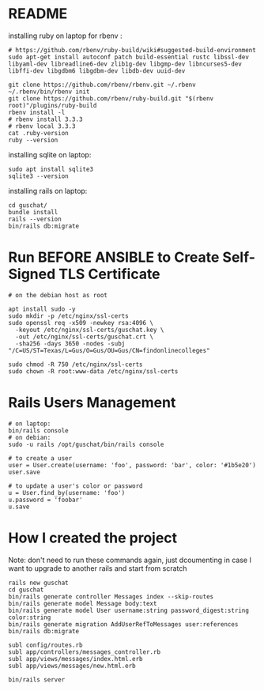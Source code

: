 # README

installing ruby on laptop for rbenv :
```
# https://github.com/rbenv/ruby-build/wiki#suggested-build-environment
sudo apt-get install autoconf patch build-essential rustc libssl-dev libyaml-dev libreadline6-dev zlib1g-dev libgmp-dev libncurses5-dev libffi-dev libgdbm6 libgdbm-dev libdb-dev uuid-dev

git clone https://github.com/rbenv/rbenv.git ~/.rbenv
~/.rbenv/bin/rbenv init
git clone https://github.com/rbenv/ruby-build.git "$(rbenv root)"/plugins/ruby-build
rbenv install -l
# rbenv install 3.3.3
# rbenv local 3.3.3
cat .ruby-version
ruby --version
```

installing sqlite on laptop:
```
sudo apt install sqlite3
sqlite3 --version
```

installing rails on laptop:
```
cd guschat/
bundle install
rails --version
bin/rails db:migrate
```

# Run BEFORE ANSIBLE to Create Self-Signed TLS Certificate
```
# on the debian host as root

apt install sudo -y
sudo mkdir -p /etc/nginx/ssl-certs
sudo openssl req -x509 -newkey rsa:4096 \
  -keyout /etc/nginx/ssl-certs/guschat.key \
  -out /etc/nginx/ssl-certs/guschat.crt \
  -sha256 -days 3650 -nodes -subj "/C=US/ST=Texas/L=Gus/O=Gus/OU=Gus/CN=findonlinecolleges"

sudo chmod -R 750 /etc/nginx/ssl-certs
sudo chown -R root:www-data /etc/nginx/ssl-certs

```

# Rails Users Management

```
# on laptop:
bin/rails console
# on debian:
sudo -u rails /opt/guschat/bin/rails console

# to create a user
user = User.create(username: 'foo', password: 'bar', color: '#1b5e20')
user.save

# to update a user's color or password
u = User.find_by(username: 'foo')
u.password = 'foobar'
u.save
```

# How I created the project
Note: don't need to run these commands again, just dcoumenting in case I want to upgrade to another rails and start from scratch
```
rails new guschat
cd guschat
bin/rails generate controller Messages index --skip-routes
bin/rails generate model Message body:text
bin/rails generate model User username:string password_digest:string color:string
bin/rails generate migration AddUserRefToMessages user:references
bin/rails db:migrate

subl config/routes.rb
subl app/controllers/messages_controller.rb
subl app/views/messages/index.html.erb
subl app/views/messages/new.html.erb

bin/rails server

```
